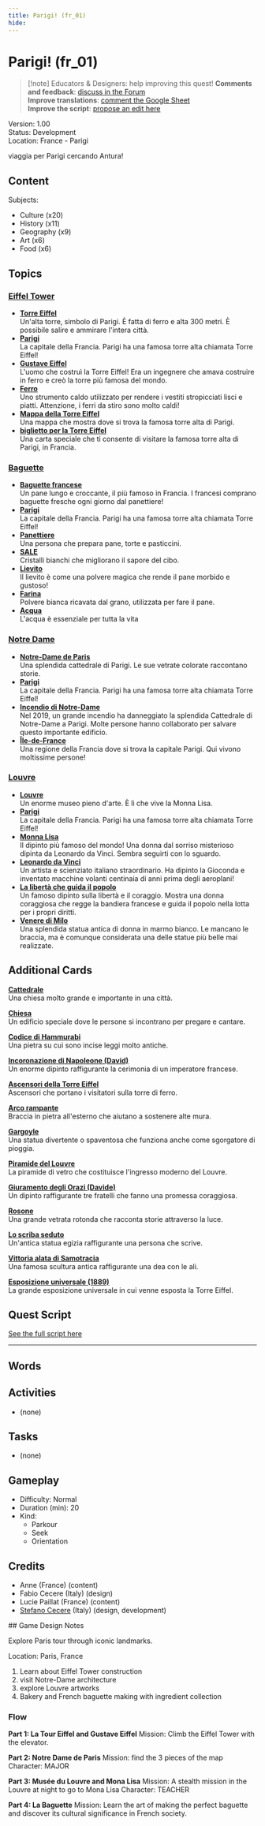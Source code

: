```yaml
---
title: Parigi! (fr_01)
hide:
---
```


# Parigi! (fr_01)
> [!note] Educators & Designers: help improving this quest!
> **Comments and feedback**: [discuss in the Forum](https://antura.discourse.group/t/fr-01-paris/23/1)  
> **Improve translations**: [comment the Google Sheet](https://docs.google.com/spreadsheets/d/1FPFOy8CHor5ArSg57xMuPAG7WM27-ecDOiU-OmtHgjw/edit?gid=755037318#gid=755037318)  
> **Improve the script**: [propose an edit here](https://github.com/vgwb/Antura/blob/main/Assets/_discover/_quests/FR_01%20Paris/FR_01%20Paris%20-%20Yarn%20Script.yarn)  

Version: 1.00  
Status: Development  
Location: France - Parigi

viaggia per Parigi cercando Antura!

## Content
Subjects: 

  - Culture (x20)
  - History (x11)
  - Geography (x9)
  - Art (x6)
  - Food (x6)

## Topics
### [Eiffel Tower](../../topics/index.md#eiffel-tower)

  - **[Torre Eiffel](../../cards/index.md#eiffel_tower)**  
    Un'alta torre, simbolo di Parigi. È fatta di ferro e alta 300 metri. È possibile salire e ammirare l'intera città.  
  - **[Parigi](../../cards/index.md#capital_paris)**  
    La capitale della Francia. Parigi ha una famosa torre alta chiamata Torre Eiffel!  
  - **[Gustave Eiffel](../../cards/index.md#gustave_eiffel)**  
    L'uomo che costruì la Torre Eiffel! Era un ingegnere che amava costruire in ferro e creò la torre più famosa del mondo.  
  - **[Ferro](../../cards/index.md#iron_material)**  
    Uno strumento caldo utilizzato per rendere i vestiti stropicciati lisci e piatti. Attenzione, i ferri da stiro sono molto caldi!  
  - **[Mappa della Torre Eiffel](../../cards/index.md#eiffel_tower_map)**  
    Una mappa che mostra dove si trova la famosa torre alta di Parigi.  
  - **[biglietto per la Torre Eiffel](../../cards/index.md#eiffel_tower_ticket)**  
    Una carta speciale che ti consente di visitare la famosa torre alta di Parigi, in Francia.  
### [Baguette](../../topics/index.md#baguette)

  - **[Baguette francese](../../cards/index.md#food_baguette)**  
    Un pane lungo e croccante, il più famoso in Francia. I francesi comprano baguette fresche ogni giorno dal panettiere!  
  - **[Parigi](../../cards/index.md#capital_paris)**  
    La capitale della Francia. Parigi ha una famosa torre alta chiamata Torre Eiffel!  
  - **[Panettiere](../../cards/index.md#person_baker)**  
    Una persona che prepara pane, torte e pasticcini.  
  - **[SALE](../../cards/index.md#food_salt)**  
    Cristalli bianchi che migliorano il sapore del cibo.  
  - **[Lievito](../../cards/index.md#food_yeast)**  
    Il lievito è come una polvere magica che rende il pane morbido e gustoso!  
  - **[Farina](../../cards/index.md#food_flour)**  
    Polvere bianca ricavata dal grano, utilizzata per fare il pane.  
  - **[Acqua](../../cards/index.md#food_water)**  
    L'acqua è essenziale per tutta la vita  
### [Notre Dame](../../topics/index.md#notredame)

  - **[Notre-Dame de Paris](../../cards/index.md#notre_dame_de_paris)**  
    Una splendida cattedrale di Parigi. Le sue vetrate colorate raccontano storie.  
  - **[Parigi](../../cards/index.md#capital_paris)**  
    La capitale della Francia. Parigi ha una famosa torre alta chiamata Torre Eiffel!  
  - **[Incendio di Notre-Dame](../../cards/index.md#notre_dame_de_paris_fire)**  
    Nel 2019, un grande incendio ha danneggiato la splendida Cattedrale di Notre-Dame a Parigi. Molte persone hanno collaborato per salvare questo importante edificio.  
  - **[Île-de-France](../../cards/index.md#ile_de_france)**  
    Una regione della Francia dove si trova la capitale Parigi. Qui vivono moltissime persone!  
### [Louvre](../../topics/index.md#louvre)

  - **[Louvre](../../cards/index.md#louvre)**  
    Un enorme museo pieno d'arte. È lì che vive la Monna Lisa.  
  - **[Parigi](../../cards/index.md#capital_paris)**  
    La capitale della Francia. Parigi ha una famosa torre alta chiamata Torre Eiffel!  
  - **[Monna Lisa](../../cards/index.md#art_monalisa)**  
    Il dipinto più famoso del mondo! Una donna dal sorriso misterioso dipinta da Leonardo da Vinci. Sembra seguirti con lo sguardo.  
  - **[Leonardo da Vinci](../../cards/index.md#person_leonardodavinci)**  
    Un artista e scienziato italiano straordinario. Ha dipinto la Gioconda e inventato macchine volanti centinaia di anni prima degli aeroplani!  
  - **[La libertà che guida il popolo](../../cards/index.md#art_liberty_leading_the_people)**  
    Un famoso dipinto sulla libertà e il coraggio. Mostra una donna coraggiosa che regge la bandiera francese e guida il popolo nella lotta per i propri diritti.  
  - **[Venere di Milo](../../cards/index.md#art_venus_milo)**  
    Una splendida statua antica di donna in marmo bianco. Le mancano le braccia, ma è comunque considerata una delle statue più belle mai realizzate.  

## Additional Cards
**[Cattedrale](../../cards/index.md#cathedral)**  
Una chiesa molto grande e importante in una città.  

**[Chiesa](../../cards/index.md#church)**  
Un edificio speciale dove le persone si incontrano per pregare e cantare.  

**[Codice di Hammurabi](../../cards/index.md#code_of_hammurabi)**  
Una pietra su cui sono incise leggi molto antiche.  

**[Incoronazione di Napoleone (David)](../../cards/index.md#coronation_of_napoleon_david)**  
Un enorme dipinto raffigurante la cerimonia di un imperatore francese.  

**[Ascensori della Torre Eiffel](../../cards/index.md#eiffel_tower_elevators)**  
Ascensori che portano i visitatori sulla torre di ferro.  

**[Arco rampante](../../cards/index.md#flying_buttress)**  
Braccia in pietra all'esterno che aiutano a sostenere alte mura.  

**[Gargoyle](../../cards/index.md#gargoyle)**  
Una statua divertente o spaventosa che funziona anche come sgorgatore di pioggia.  

**[Piramide del Louvre](../../cards/index.md#louvre_pyramid)**  
La piramide di vetro che costituisce l'ingresso moderno del Louvre.  

**[Giuramento degli Orazi (Davide)](../../cards/index.md#oath_of_the_horatii_david)**  
Un dipinto raffigurante tre fratelli che fanno una promessa coraggiosa.  

**[Rosone](../../cards/index.md#rose_window)**  
Una grande vetrata rotonda che racconta storie attraverso la luce.  

**[Lo scriba seduto](../../cards/index.md#the_seated_scribe)**  
Un'antica statua egizia raffigurante una persona che scrive.  

**[Vittoria alata di Samotracia](../../cards/index.md#winged_victory_of_samothrace)**  
Una famosa scultura antica raffigurante una dea con le ali.  

**[Esposizione universale (1889)](../../cards/index.md#worlds_fair_1889)**  
La grande esposizione universale in cui venne esposta la Torre Eiffel.  

## Quest Script

[See the full script here](./fr_01-script.md)

---

## Words
## Activities
- (none)

## Tasks
- (none)
## Gameplay
- Difficulty: Normal
- Duration (min): 20
- Kind:
  - Parkour
  - Seek
  - Orientation
## Credits
- Anne (France) (content)
- Fabio Cecere (Italy) (design)
- Lucie Paillat (France) (content)
- [Stefano Cecere](https://stefanocecere.com) (Italy) (design, development)

## Game Design Notes

Explore Paris tour through iconic landmarks. 

Location:
Paris, France

1. Learn about Eiffel Tower construction
2. visit Notre-Dame architecture
3. explore Louvre artworks
4. Bakery and French baguette making with ingredient collection

### Flow

**Part 1: La Tour Eiffel and Gustave Eiffel**
Mission: Climb the Eiffel Tower with the elevator.

**Part 2: Notre Dame de Paris**
Mission: find the 3 pieces of the map
Character: MAJOR

**Part 3: Musée du Louvre and Mona Lisa**
Mission: A stealth mission in the Louvre at night to go to Mona Lisa
Character: TEACHER

**Part 4: La Baguette**
Mission: Learn the art of making the perfect baguette and discover its cultural significance in French society.

